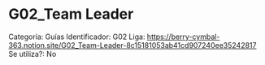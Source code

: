 # G02_Team Leader

Categoría: Guías
Identificador: G02
Liga: https://berry-cymbal-363.notion.site/G02_Team-Leader-8c15181053ab41cd907240ee35242817
Se utiliza?: No